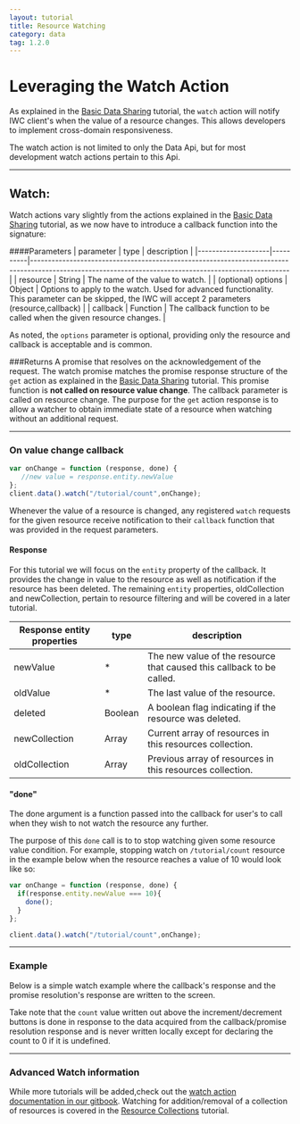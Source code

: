 ```yaml
---
layout: tutorial
title: Resource Watching
category: data
tag: 1.2.0
---
```

# Leveraging the Watch Action
As explained in the [Basic Data Sharing](01_dataApi.html) tutorial, the `watch` action will notify IWC client's when
the value of a resource changes. This allows developers to implement cross-domain responsiveness.

The watch action is not limited to only the Data Api, but for most development watch actions pertain to this Api.

***

## Watch:

Watch actions vary slightly from the actions explained in the [Basic Data Sharing](01_dataApi.html) tutorial, as we
now have to introduce a callback function into the signature:

####Parameters
| parameter          | type     | description                                                                                                                                          |
|--------------------|----------|------------------------------------------------------------------------------------------------------------------------------------------------------|
| resource           | String   | The name of the value to watch.                                                                                                                      |
| (optional) options | Object   | Options to apply to the watch. Used for advanced functionality.  This parameter can be skipped, the IWC will accept 2 parameters (resource,callback) |
| callback           | Function | The callback function to be called when the given resource changes.                                                                                  |

As noted, the `options` parameter is optional, providing only the resource and callback is acceptable and is common.

###Returns
A promise that resolves on the acknowledgement of the request. The watch promise matches the promise response structure of the `get`
action as explained in the [Basic Data Sharing](01_dataApi.html) tutorial. This promise function is **not called
on resource value change**. The callback parameter is called on resource change. The purpose for the `get` action
response is to allow a watcher to obtain immediate state of a resource when watching without an additional request.

***

### On value change callback

``` js
var onChange = function (response, done) {
   //new value = response.entity.newValue
};
client.data().watch("/tutorial/count",onChange);

```

Whenever the value of a resource is changed, any registered `watch` requests for the given resource receive notification
to their `callback` function that was provided in the request parameters.

#### Response
For this tutorial we will focus on the `entity` property of the callback. It provides the change in value to the resource
as well as notification if the resource has been deleted. The remaining `entity` properties, oldCollection and
newCollection, pertain to resource filtering and will be covered in a later tutorial.

| Response entity properties | type     | description                                                                  |
|----------------------------|----------|------------------------------------------------------------------------------|
| newValue| * | The new value of the resource that caused this callback to be called.|
| oldValue| * | The last value of the resource. |
| deleted| Boolean | A boolean flag indicating if the resource was deleted.|
| newCollection| Array | Current array of resources in this resources collection.|
| oldCollection| Array | Previous array of resources in this resources collection.|

#### "done"
The done argument is a function passed into the callback for user's to call when they wish to not watch the resource
any further.

The purpose of this `done` call is to to stop watching given some resource value condition. For example, stopping
watch on `/tutorial/count` resource in the example below when the resource reaches a value of 10 would look like so:

``` js
var onChange = function (response, done) {
  if(response.entity.newValue === 10){
    done();
  }
};

client.data().watch("/tutorial/count",onChange);
```

***

### Example
Below is a simple watch example where the callback's response and the promise resolution's response are written to the screen.

Take note that the `count` value written out above the increment/decrement buttons is done in response to the
data acquired from the callback/promise resolution response and is never written locally except for declaring the
count to 0 if it is undefined.
<p data-height="450" data-theme-id="0" data-slug-hash="zvQWqL" data-default-tab="result" data-user="Kevin-K" class='codepen'>

***

### Advanced Watch information
While more tutorials will be added,check out the
[watch action documentation in our gitbook]({{site.baseurl}}/gitbook/client/apis/common/watch.html). Watching for
addition/removal of a collection of resources is covered in the [Resource Collections](04_collections.html) tutorial.
